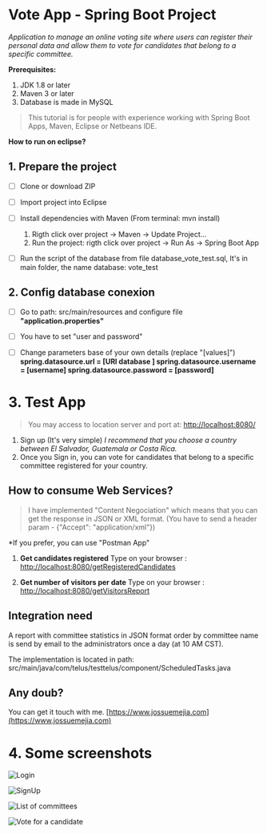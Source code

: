 # Vote App  - Spring Boot Project

*Application to manage an online voting site where users can register their personal data and allow
them to vote for candidates that belong to a specific committee.*


**Prerequisites:** 
   
 1. JDK 1.8 or later 
 2. Maven 3 or later 
 3. Database is made in MySQL

 

> This tutorial is for people with experience working with  Spring Boot Apps, Maven, Eclipse or Netbeans IDE.

**How to run on eclipse?**
## 1. Prepare the project
 - [ ] Clone or download ZIP
 - [ ] Import project into Eclipse
 - [ ] Install dependencies with Maven (From terminal: mvn install)
		 
	 1. Rigth click over project -> Maven -> Update Project...
	 2. Run the project: rigth click over project -> Run As -> Spring Boot App

 - [ ]  Run the script of the database from file database_vote_test.sql,   It's in main folder, the name database: vote_test
## 2. Config database conexion
 - [ ] Go to path: src/main/resources and configure file **"application.properties"**
 - [ ] You have to set  "user and password" 
 - [ ]  Change parameters base of your own details (replace "[values]") 
		      **spring.datasource.url = [URI database ]
				spring.datasource.username = [username]
				spring.datasource.password = [password]**

  
# 3.  Test App

> You may access to location server and port at: [http://localhost:8080/](http://localhost:8080/) 
 1. Sign up (It's very simple)
		*I recommend that you choose a country between El Salvador, Guatemala or Costa Rica.*
 2. Once you Sign in, you can vote for candidates that belong to a specific committee registered for your country.
 

## How to consume Web Services?

> I have implemented "Content Negociation" which means that you can get the response in JSON or XML format. (You have to send a header param - {"Accept": "application/xml"})

*If you prefer, you can use "Postman App"

1. **Get candidates registered**
	Type on your browser : [http://localhost:8080/getRegisteredCandidates](http://localhost:8080/getRegisteredCandidates)

2. **Get number of visitors per date**
	Type on your browser : [http://localhost:8080/getVisitorsReport](http://localhost:8080/getVisitorsReport)

## Integration need

A report with committee statistics in JSON format order by committee name is send by email to the administrators once a day (at 10 AM CST).


The implementation is located in path:  src/main/java/com/telus/testtelus/component/ScheduledTasks.java



## Any doub?

You can get it touch with me.  [https://www.jossuemejia.com](https://www.jossuemejia.com)


# 4.  Some screenshots

![Login](https://picasaweb.google.com/112572088688238602899/6740525782926113985#6740525781005607090 "login")


![SignUp](https://picasaweb.google.com/112572088688238602899/6740525970083564945#6740525974112779746 "SignUp")


![List of committees](https://picasaweb.google.com/112572088688238602899/6740526124876801169#6740526129755969458 "List of committees")


![Vote for a candidate](https://picasaweb.google.com/112572088688238602899/6740526274130441665#6740526271768671842 "Vote for a candidate")

